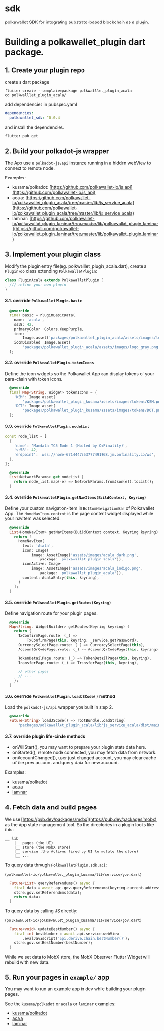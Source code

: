 # sdk
polkawallet SDK for integrating substrate-based blockchain as a plugin.

# Building a polkawallet_plugin dart package.

## 1. Create your plugin repo

create a dart package
```shell
flutter create --template=package polkwalllet_plugin_acala
cd polkwalllet_plugin_acala/
```
add dependencies in pubspec.yaml
```yaml
dependencies:
  polkawallet_sdk: ^0.0.4
```
and install the dependencies.
```shell
flutter pub get
```

## 2. Build your polkadot-js wrapper

The App use a `polkadot-js/api` instance running in a hidden webView
to connect to remote node.

Examples:
 - kusama/polkadot: [https://github.com/polkawallet-io/js_api](https://github.com/polkawallet-io/js_api)
 - acala: [https://github.com/polkawallet-io/polkawallet_plugin_acala/tree/master/lib/js_service_acala](https://github.com/polkawallet-io/polkawallet_plugin_acala/tree/master/lib/js_service_acala)
 - laminar: [https://github.com/polkawallet-io/polkawallet_plugin_laminar/tree/master/lib/polkawallet_plugin_laminar](https://github.com/polkawallet-io/polkawallet_plugin_laminar/tree/master/lib/polkawallet_plugin_laminar)

## 3. Implement your plugin class

Modify the plugin entry file(eg. polkwalllet_plugin_acala.dart),
create a `PluginFoo` class extending `PolkawalletPlugin`:
```dart
class PluginAcala extends PolkawalletPlugin {
  /// define your own plugin
}
```

#### 3.1. override `PolkawalletPlugin.basic`
```dart
  @override
  final basic = PluginBasicData(
    name: 'acala',
    ss58: 42,
    primaryColor: Colors.deepPurple,
    icon:
        Image.asset('packages/polkawallet_plugin_acala/assets/images/logo.png'),
    iconDisabled: Image.asset(
        'packages/polkawallet_plugin_acala/assets/images/logo_gray.png'),
  );
```

#### 3.2. override `PolkawalletPlugin.tokenIcons`
Define the icon widgets so the Polkawallet App can display tokens
of your para-chain with token icons.
```dart
  @override
  final Map<String, Widget> tokenIcons = {
    'KSM': Image.asset(
        'packages/polkawallet_plugin_kusama/assets/images/tokens/KSM.png'),
    'DOT': Image.asset(
        'packages/polkawallet_plugin_kusama/assets/images/tokens/DOT.png'),
  };
```

#### 3.3. override `PolkawalletPlugin.nodeList`

```dart
const node_list = [
  {
    'name': 'Mandala TC5 Node 1 (Hosted by OnFinality)',
    'ss58': 42,
    'endpoint': 'wss://node-6714447553777491968.jm.onfinality.io/ws',
  },
];
```
```dart
  @override
  List<NetworkParams> get nodeList {
    return node_list.map((e) => NetworkParams.fromJson(e)).toList();
  }
```

#### 3.4. override `PolkawalletPlugin.getNavItems(BuildContext, Keyring)`
Define your custom navigation-item in `BottomNavigationBar` of Polkawallet App.
The `HomeNavItem.content` is the page content widget displayed while your navItem was selected.
```dart
  @override
  List<HomeNavItem> getNavItems(BuildContext context, Keyring keyring) {
    return [
      HomeNavItem(
        text: 'Acala',
        icon: Image(
            image: AssetImage('assets/images/acala_dark.png',
                package: 'polkawallet_plugin_acala')),
        iconActive: Image(
            image: AssetImage('assets/images/acala_indigo.png',
                package: 'polkawallet_plugin_acala')),
        content: AcalaEntry(this, keyring),
      )
    ];
  }
```

#### 3.5. override `PolkawalletPlugin.getRoutes(Keyring)`
Define navigation route for your plugin pages.
```dart
  @override
  Map<String, WidgetBuilder> getRoutes(Keyring keyring) {
    return {
      TxConfirmPage.route: (_) =>
          TxConfirmPage(this, keyring, _service.getPassword),
      CurrencySelectPage.route: (_) => CurrencySelectPage(this),
      AccountQrCodePage.route: (_) => AccountQrCodePage(this, keyring),

      TokenDetailPage.route: (_) => TokenDetailPage(this, keyring),
      TransferPage.route: (_) => TransferPage(this, keyring),

      // other pages
      // ...
    };
  }
```

#### 3.6. override `PolkawalletPlugin.loadJSCode()` method
Load the `polkadot-js/api` wrapper you built in step 2.
```dart
  @override
  Future<String> loadJSCode() => rootBundle.loadString(
      'packages/polkawallet_plugin_acala/lib/js_service_acala/dist/main.js');
```

#### 3.7. override plugin life-circle methods
 - onWillStart(), you may want to prepare your plugin state data here.
 - onStarted(), remote node connected, you may fetch data from network.
 - onAccountChanged(), user just changed account, you may clear
 cache of the prev account and query data for new account.

Examples:
 - [kusama/polkadot](https://github.com/polkawallet-io/polkawallet_plugin_kusama/blob/master/lib/polkawallet_plugin_kusama.dart)
 - [acala](https://github.com/polkawallet-io/polkawallet_plugin_acala/blob/master/lib/polkawallet_plugin_acala.dart)
 - [laminar](https://github.com/polkawallet-io/polkawallet_plugin_laminar/blob/master/lib/polkawallet_plugin_laminar.dart)

## 4. Fetch data and build pages

We use [https://pub.dev/packages/mobx](https://pub.dev/packages/mobx) as the App state management tool.
 So the directories in a plugin looks like this:

```
__ lib
    |__ pages (the UI)
    |__ store (the MobX store)
    |__ service (the Actions fired by UI to mutate the store)
    |__ ...
```
To query data through `PolkawalletPlugin.sdk.api`:

(`polkawallet-io/polkawallet_plugin_kusama/lib/service/gov.dart`)
```dart
  Future<List> queryReferendums() async {
    final data = await api.gov.queryReferendums(keyring.current.address);
    store.gov.setReferendums(data);
    return data;
  }
```
To query data by calling JS directly:

(`polkawallet-io/polkawallet_plugin_kusama/lib/service/gov.dart`)
```dart
  Future<void> updateBestNumber() async {
    final int bestNumber = await api.service.webView
        .evalJavascript('api.derive.chain.bestNumber()');
    store.gov.setBestNumber(bestNumber);
  }
```

While we set data to MobX store, the MobX Observer Flutter Widget will rebuild with new data.

## 5. Run your pages in `example/` app
You may want to run an example app in dev while building your plugin pages.

See the `kusama/polkadot` or `acala` or `laminar` examples:
 - [kusama/polkadot](https://github.com/polkawallet-io/polkawallet_plugin_kusama)
 - [acala](https://github.com/polkawallet-io/polkawallet_plugin_acala)
 - [laminar](https://github.com/polkawallet-io/polkawallet_plugin_laminar)
